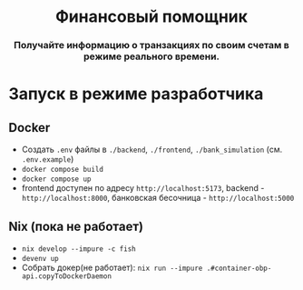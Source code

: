 <div align="center">
    <h1>Финансовый помощник</h1>
    <h3>Получайте информацию о транзакциях по своим счетам в режиме реального времени.</h3>
</div>

# Запуск в режиме разработчика

## Docker
-   Создать `.env` файлы в `./backend`, `./frontend`, `./bank_simulation` (см. `.env.example`)
-   `docker compose build`
-   `docker compose up`
-   frontend доступен по адресу `http://localhost:5173`, backend - `http://localhost:8000`, банковская бесочница - `http://localhost:5000`

## Nix (пока не работает)
-   `nix develop --impure -c fish`
-   `devenv up`
-   Собрать докер(не работает):
    `nix run --impure .#container-obp-api.copyToDockerDaemon`
